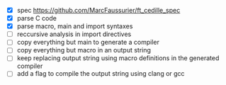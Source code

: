 - [X] spec https://github.com/MarcFaussurier/ft_cedille_spec 
- [X] parse C code 
- [X] parse macro, main and import syntaxes
- [ ] reccursive analysis in import directives
- [ ] copy everything but main to generate a compiler
- [ ] copy everything but macro in an output string
- [ ] keep replacing output string using macro definitions in the generated compiler
- [ ] add a flag to compile the output string using clang or gcc
